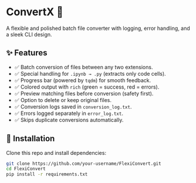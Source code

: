 # ConvertX 🦅
A flexible and polished batch file converter with logging, error handling, and a sleek CLI design.

## ✨ Features
- ✅ Batch conversion of files between any two extensions.
- ✅ Special handling for `.ipynb → .py` (extracts only code cells).
- ✅ Progress bar (powered by `tqdm`) for smooth feedback.
- ✅ Colored output with `rich` (green = success, red = errors).
- ✅ Preview matching files before conversion (safety first).
- ✅ Option to delete or keep original files.
- ✅ Conversion logs saved in `conversion_log.txt`.
- ✅ Errors logged separately in `error_log.txt`.
- ✅ Skips duplicate conversions automatically.

## 🚀 Installation
Clone this repo and install dependencies:
```bash
git clone https://github.com/your-username/FlexiConvert.git
cd FlexiConvert
pip install -r requirements.txt

